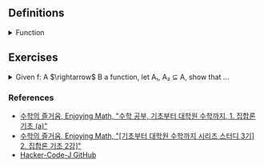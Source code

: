 ## Definitions

<details><summary>Function</summary>

  -  Given two sets A, B, we call $`f : A \rightarrow B`$ is a function, where $`S_f \subseteq A \times B \text{ satisfying for each } a \in A, \text{ there exists } b \in B \text{ uniquely s.t. } (a, b) \in S_f`$.

![image](images/function_diagram.jpg)

  - The domain of $`f`$ is $`Dom(f)=A`$.

  - The codomain of $`f`$ is $`Cdm(f)=B`$.

  - The image$`_{range}`$ of $`f`$ is the set, which is defined as $`Img(f) = f[A] := \{ b = f(a) | a \in A \}`$.

  - The inverse$`_{pre}`$ image of $`B_1\subset B`$ under f is the set, which is defined as $`Img^{-1}(f) = f^{-1}[B_1] := \{ x \in A | f(x) \in B_1 \}`$.

</details>

## Exercises

<details><summary>Given f: A $\rightarrow$ B a function, let A₁, A₂ ⊆ A, show that ...</summary>

  - <details><summary>f(A₁ ∪ A₂) := {f(x)|x ∈ (A₁ ∪ A₂)} = f(A₁) ∪ f(A₂)</summary>

    $`\begin{flalign}
    \text{Proof.} &&\\
    f(A_1 \cup A_2) &= \{ f(x) | x \in (A_1 \cup A_2) \} &&\\
                     &= \{ f(x) | x \in A_1 \lor x \in A_2 \} &&\\
                     &= \{ f(x) | f(x) \in f(A_1) \lor f(x) \in f(A_2) \} &&\\
                     &= f(A_1) \cup f(A_2) &&\\
    \end{flalign}`$

    </details>

  - <details><summary>f(A₁ ∩ A₂) ⊆ f(A₁) ∩ f(A₂)</summary>
    
    </details>

</details>

### References

- [수학의 즐거움, Enjoying Math, "수학 공부, 기초부터 대학원 수학까지, 1. 집합론 기초 (a)"](https://youtu.be/9HUk8zays2E?feature=shared)
- [수학의 즐거움, Enjoying Math, "\[기초부터 대학원 수학까지 시리즈 스터디 3기\] 2. 집합론 기초 2강\]"](https://youtu.be/PPYhmRwbEno?feature=shared)
- [Hacker-Code-J GitHub](https://github.com/Hacker-Code-J/Modern-Mathematics/blob/main/grad-math-mini/grad-math-mini-1.pdf)
